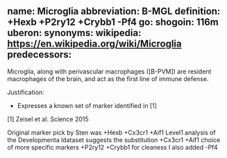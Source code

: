 name: Microglia
abbreviation: B-MGL
definition: +Hexb +P2ry12 +Crybb1 -Pf4
go:
shogoin: 116m
uberon:
synonyms:
wikipedia: https://en.wikipedia.org/wiki/Microglia
predecessors:
---

Microglia, along with perivascular macrophages ([B-PVM]) are resident macrophages of the brain, and act as the first line of immune defense.


Justification:

* Expresses a known set of marker identified in [1]

[1] Zeisel et al. Science 2015 

Original marker pick by Sten was +Hexb +Cx3cr1 +Aif1
Level1 analysis of the Developmenta ldataset suggests the substitution +Cx3cr1 +Aif1 choice of more specific markers +P2ry12 +Crybb1 for cleaness I also added -Pf4